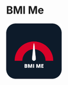 # BMI Me

<p align="left">
  <img src="https://github.com/jonathanvieri/bmi-me/blob/main/images/applogo.png" width="150" height="150">  
</p>
